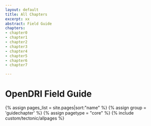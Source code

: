 ```yaml
---
layout: default
title: All Chapters
excerpt: xx
abstract: Field Guide
chapters: 
- chapter0
- chapter1
- chapter2
- chapter3
- chapter4
- chapter5
- chapter6
- chapter7

---
```

# OpenDRI Field Guide

{% assign pages_list = site.pages|sort:"name" %}
{% assign group = 'guidechapter' %}
{% assign pagetype = "core" %}
{% include custom/tectonic/allpages %}
